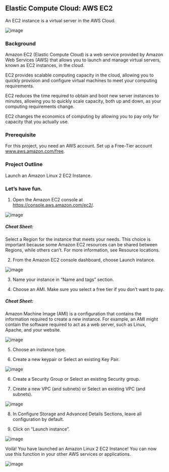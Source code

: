 ## Elastic Compute Cloud: AWS EC2


An EC2 instance is a virtual server in the AWS Cloud.

![image](https://github.com/djcloudking/aws-skills-challenges/assets/122766532/94ac31d0-dd26-4cca-a333-e4b9ce5b60da)


### Background

Amazon EC2 (Elastic Compute Cloud) is a web service provided by Amazon Web Services (AWS) that allows you to launch and manage virtual servers, known as EC2 instances, in the cloud. 

EC2 provides scalable computing capacity in the cloud, allowing you to quickly provision and configure virtual machines to meet your computing requirements.

EC2 reduces the time required to obtain and boot new server instances to minutes, allowing you to quickly scale capacity, both up and down, as your computing requirements change. 

EC2 changes the economics of computing by allowing you to pay only for capacity that you actually use.


### Prerequisite

For this project, you need an AWS account. Set up a Free-Tier account www.aws.amazon.com/free.

### Project Outline

Launch an Amazon Linux 2 EC2 Instance.

### Let’s have fun.

1. Open the Amazon EC2 console at https://console.aws.amazon.com/ec2/.

![image](https://github.com/djcloudking/aws-skills-challenges/assets/122766532/374141a1-a7e4-4f27-9033-28a502622b27)

##### Cheat Sheet: 
Select a Region for the instance that meets your needs. This choice is important because some Amazon EC2 resources can be shared between Regions, while others can’t. For more information, see Resource locations.

2. From the Amazon EC2 console dashboard, choose Launch instance.

![image](https://github.com/djcloudking/aws-skills-challenges/assets/122766532/6c5ae657-5a6c-4239-936d-dd8447a5742d)

3. Name your instance in “Name and tags” section.

4. Choose an AMI. Make sure you select a free tier if you don’t want to pay.

##### Cheat Sheet: 

Amazon Machine Image (AMI) is a configuration that contains the information required to create a new instance. For example, an AMI might contain the software required to act as a web server, such as Linux, Apache, and your website.

![image](https://github.com/djcloudking/aws-skills-challenges/assets/122766532/acb0f935-9d0a-48bd-95a4-6b26c1ffd496)

5. Choose an instance type.

6. Create a new keypair or Select an existing Key Pair.

![image](https://github.com/djcloudking/aws-skills-challenges/assets/122766532/677bba4d-b2ac-4c78-b0f5-04cbc79b8468)

6. Create a Security Group or Select an existing Security group.

7. Create a new VPC (and subnets) or Select an existing VPC (and subnets).

![image](https://github.com/djcloudking/aws-skills-challenges/assets/122766532/445433dd-cec6-4d6b-9e70-93a89b5e012e)

8. In Configure Storage and Advanced Details Sections, leave all configuration by default.

9. Click on “Launch instance”.

![image](https://github.com/djcloudking/aws-skills-challenges/assets/122766532/8c2820c6-8d51-4fe3-9fa3-2920741499a3)

Voilà! You have launched an Amazon Linux 2 EC2 Instance! You can now use this function in your other AWS services or applications.

![image](https://github.com/djcloudking/aws-skills-challenges/assets/122766532/940f67c3-b785-45d4-b0ec-d932651322a7)


